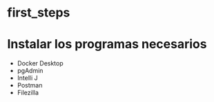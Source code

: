 # first_steps

# Instalar los programas necesarios

- Docker Desktop
- pgAdmin
- Intelli J
- Postman
- Filezilla

